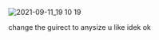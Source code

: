 ![2021-09-11_19 10 19](https://user-images.githubusercontent.com/78136681/132953711-e5de9a18-4c7f-4923-ae05-3990f7658cbe.png)

change the guirect to anysize u like idek ok
